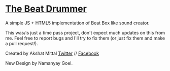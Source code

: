 [The Beat Drummer](http://git.io/drummer)
===========

A simple JS + HTML5 implementation of Beat Box like sound creator.

This was/is just a time pass project, don't expect much updates on this from me. Feel free to report bugs and I'll try to fix them (or just fix them and make a pull request!).

Created by Akshat Mittal
[Twitter](http://twitter.com/itsreallyakshat) // [Facebook](http://facebook.com/itsreallyakshat)

New Design by Namanyay Goel.